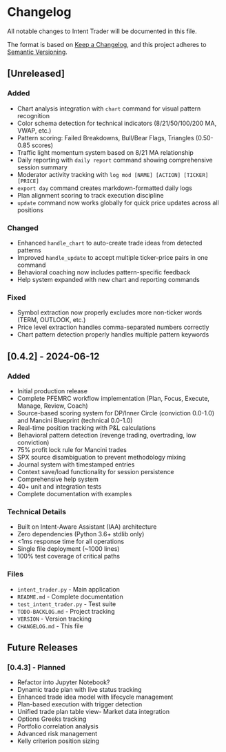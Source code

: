 # Changelog

All notable changes to Intent Trader will be documented in this file.

The format is based on [Keep a Changelog](https://keepachangelog.com/en/1.0.0/),
and this project adheres to [Semantic Versioning](https://semver.org/spec/v2.0.0.html).

## [Unreleased]

### Added
- Chart analysis integration with `chart` command for visual pattern recognition
- Color schema detection for technical indicators (8/21/50/100/200 MA, VWAP, etc.)
- Pattern scoring: Failed Breakdowns, Bull/Bear Flags, Triangles (0.50-0.85 scores)
- Traffic light momentum system based on 8/21 MA relationship
- Daily reporting with `daily report` command showing comprehensive session summary
- Moderator activity tracking with `log mod [NAME] [ACTION] [TICKER] [PRICE]`
- `export day` command creates markdown-formatted daily logs
- Plan alignment scoring to track execution discipline
- `update` command now works globally for quick price updates across all positions

### Changed
- Enhanced `handle_chart` to auto-create trade ideas from detected patterns
- Improved `handle_update` to accept multiple ticker-price pairs in one command
- Behavioral coaching now includes pattern-specific feedback
- Help system expanded with new chart and reporting commands

### Fixed
- Symbol extraction now properly excludes more non-ticker words (TERM, OUTLOOK, etc.)
- Price level extraction handles comma-separated numbers correctly
- Chart pattern detection properly handles multiple pattern keywords

## [0.4.2] - 2024-06-12

### Added
- Initial production release
- Complete PFEMRC workflow implementation (Plan, Focus, Execute, Manage, Review, Coach)
- Source-based scoring system for DP/Inner Circle (conviction 0.0-1.0) and Mancini Blueprint (technical 0.0-1.0)
- Real-time position tracking with P&L calculations
- Behavioral pattern detection (revenge trading, overtrading, low conviction)
- 75% profit lock rule for Mancini trades
- SPX source disambiguation to prevent methodology mixing
- Journal system with timestamped entries
- Context save/load functionality for session persistence
- Comprehensive help system
- 40+ unit and integration tests
- Complete documentation with examples

### Technical Details
- Built on Intent-Aware Assistant (IAA) architecture
- Zero dependencies (Python 3.6+ stdlib only)
- <1ms response time for all operations
- Single file deployment (~1000 lines)
- 100% test coverage of critical paths

### Files
- `intent_trader.py` - Main application
- `README.md` - Complete documentation
- `test_intent_trader.py` - Test suite
- `TODO-BACKLOG.md` - Project tracking
- `VERSION` - Version tracking
- `CHANGELOG.md` - This file

## Future Releases


### [0.4.3] - Planned
- Refactor into Jupyter Notebook?
- Dynamic trade plan with live status tracking
- Enhanced trade idea model with lifecycle management
- Plan-based execution with trigger detection
- Unified trade plan table view- Market data integration
- Options Greeks tracking
- Portfolio correlation analysis
- Advanced risk management
- Kelly criterion position sizing